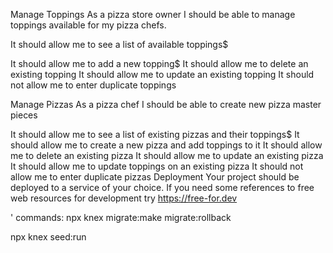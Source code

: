 Manage Toppings
As a pizza store owner I should be able to manage toppings available for my pizza chefs.

<!-- create a store owner section that will be able to manage the toppings of the pizza. CRUD functionailty for the toppings -->

It should allow me to see a list of available toppings$
<!-- add state for each crud operation -->
It should allow me to add a new topping$
It should allow me to delete an existing topping
It should allow me to update an existing topping
It should not allow me to enter duplicate toppings
<!-- add in middleware here later -->

<!-- table for toppings, table for pizzas  -->
Manage Pizzas
As a pizza chef I should be able to create new pizza master pieces

<!--  create a -->

It should allow me to see a list of existing pizzas and their toppings$
It should allow me to create a new pizza and add toppings to it
It should allow me to delete an existing pizza
It should allow me to update an existing pizza
It should allow me to update toppings on an existing pizza
It should not allow me to enter duplicate pizzas
Deployment
Your project should be deployed to a service of your choice. If you need some references to free web resources for development try https://free-for.dev



'
commands:
npx knex migrate:make 
migrate:rollback

npx knex seed:run